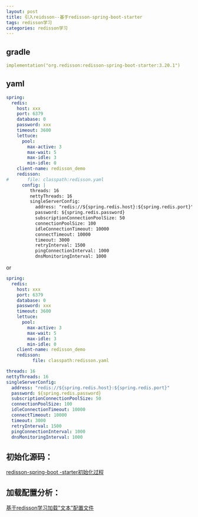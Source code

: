 ```yaml
---
layout: post
title: 引入reidsson--基于redisson-spring-boot-starter
tags: redisson学习
categories: redisson学习
---
```


<a name="o0wWl"></a>

## gradle

```yaml
implementation("org.redisson:redisson-spring-boot-starter:3.20.1")
```

<a name="JyRZK"></a>

## yaml

```yaml
spring:
  redis:
    host: xxx
    port: 6379
    database: 0
    password: xxx
    timeout: 3600
    lettuce:
      pool:
        max-active: 3
        max-wait: 5
        max-idle: 3
        min-idle: 0
    client-name: redisson_demo
    redisson:
#       file: classpath:redisson.yaml
      config: |
         threads: 16
         nettyThreads: 16
         singleServerConfig:
           address: "redis://${spring.redis.host}:${spring.redis.port}"
           password: ${spring.redis.password}
           subscriptionConnectionPoolSize: 50
           connectionPoolSize: 100
           idleConnectionTimeout: 10000
           connectTimeout: 10000
           timeout: 3000
           retryInterval: 1500
           pingConnectionInterval: 1000
           dnsMonitoringInterval: 1000 
```

or

```yaml
spring:
  redis:
    host: xxx
    port: 6379
    database: 0
    password: xxx
    timeout: 3600
    lettuce:
      pool:
        max-active: 3
        max-wait: 5
        max-idle: 3
        min-idle: 0
    client-name: redisson_demo
    redisson:
		  file: classpath:redisson.yaml
```


```yaml
threads: 16
nettyThreads: 16
singleServerConfig:
  address: "redis://${spring.redis.host}:${spring.redis.port}"
  password: ${spring.redis.password}
  subscriptionConnectionPoolSize: 50
  connectionPoolSize: 100
  idleConnectionTimeout: 10000
  connectTimeout: 10000
  timeout: 3000
  retryInterval: 1500
  pingConnectionInterval: 1000
  dnsMonitoringInterval: 1000 
```

<a name="Zts3w"></a>

## 初始化源码：<br />
[redisson-spring-boot -starter初始化过程](https://www.yuque.com/raven-jhxq3/mlcdp1/ev4q7wvxpow8kcv6?view=doc_embed)

<a name="dYAUe"></a>

## 加载配置分析：

[基于redisson学习加载"文本"配置文件](https://www.yuque.com/raven-jhxq3/mlcdp1/sh0lxodfia1s3g6h?view=doc_embed)

